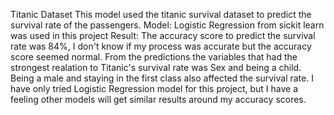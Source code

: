 Titanic Dataset
This model used the titanic survival dataset to predict the survival rate of the passengers.
Model: Logistic Regression from sickit learn was used in this project
Result: The accuracy score to predict the survival rate was 84%, I don't know if my process was accurate but the accuracy score seemed normal. From the predictions the variables that had the strongest realation to Titanic's survival rate was Sex and being a child. Being a male and staying in the first class also affected the survival rate. I have only tried Logistic Regression model for this project, but I have a feeling other models will get similar results around my accuracy scores.
